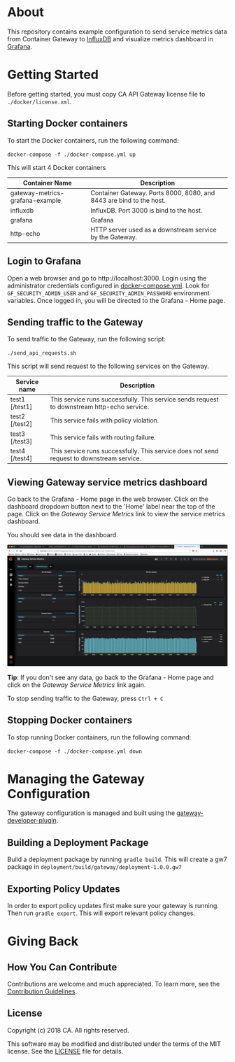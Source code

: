 # About
This repository contains example configuration to send service metrics data from Container Gateway to [InfluxDB](https://www.influxdata.com) and visualize metrics dashboard in [Grafana](https://grafana.com).

# Getting Started
Before getting started, you must copy CA API Gateway license file to `./docker/license.xml`.

## Starting Docker containers
To start the Docker containers, run the following command:

`docker-compose -f ./docker-compose.yml up`

This will start 4 Docker containers

| Container Name | Description |
| --------|---------|
| gateway-metrics-grafana-example | Container Gateway. Ports 8000, 8080, and 8443 are bind to the host. |
| influxdb | InfluxDB. Port 3000 is bind to the host. |
| grafana | Grafana |
| http-echo | HTTP server used as a downstream service by the Gateway. |

## Login to Grafana
Open a web browser and go to http://localhost:3000. Login using the administrator credentials configured in [docker-compose.yml](docker-compose.yml). Look for `GF_SECURITY_ADMIN_USER` and `GF_SECURITY_ADMIN_PASSWORD` environment variables. Once logged in, you will be directed to the Grafana - Home page.

## Sending traffic to the Gateway
To send traffic to the Gateway, run the following script:

`./send_api_requests.sh`

This script will send request to the following services on the Gateway.

| Service name | Description |
| --------|--------- |
| test1 [/test1] | This service runs successfully. This service sends request to downstream http-echo service. |
| test2 [/test2] | This service fails with policy violation. |
| test3 [/test3] | This service fails with routing failure. |
| test4 [/test4] | This service runs successfully. This service does not send request to downstream service. |

## Viewing Gateway service metrics dashboard
Go back to the Grafana - Home page in the web browser. Click on the dashboard dropdown button next to the 'Home' label near the top of the page. Click on the *Gateway Service Metrics* link to view the service metrics dashboard.

You should see data in the dashboard.

![Gateway Service Metrics dashboard](img/dashboard.png)

**Tip**: If you don't see any data, go back to the Grafana - Home page and click on the *Gateway Service Metrics* link again.

To stop sending traffic to the Gateway, press `Ctrl + C`

## Stopping Docker containers
To stop running Docker containers, run the following command:

`docker-compose -f ./docker-compose.yml down`

# Managing the Gateway Configuration
The gateway configuration is managed and built using the [gateway-developer-plugin](https://github.com/ca-api-gateway/gateway-developer-plugin).

## Building a Deployment Package
Build a deployment package by running `gradle build`. This will create a gw7 package in `deployment/build/gateway/deployment-1.0.0.gw7`

## Exporting Policy Updates
In order to export policy updates first make sure your gateway is running. Then run `gradle export`. This will export relevant policy changes.

# Giving Back
## How You Can Contribute
Contributions are welcome and much appreciated. To learn more, see the [Contribution Guidelines][contributing].

## License

Copyright (c) 2018 CA. All rights reserved.

This software may be modified and distributed under the terms
of the MIT license. See the [LICENSE][license-link] file for details.


 [license-link]: /LICENSE
 [contributing]: /CONTRIBUTING.md
